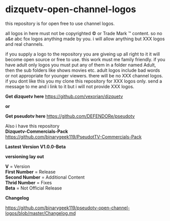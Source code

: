 # dizquetv-open-channel-logos
this repository is for open free to use channel logos.

all logos in here must not be copyrighted © or Trade Mark ™ content. so no a&e abc fox logos anything made by you. i will allow anything but XXX logos and real channels.

if you supply a logo to the repository
you are giveing up all right to it it will become open source or free to use.
this work must me family friendly. if you have adult only logos you must put any of them in a folder named Adult, then the sub folders like shows movies etc.
adult logos include bad words or not appropriate for younger viewers. there will be no XXX channel logos.
if you dont like this you my clone this repository for XXX logos only. send a message to me and i link to it but i will not provide XXX logos.

**Get dizquetv here**
https://github.com/vexorian/dizquetv

**or**

**Get pseudotv here**
https://github.com/DEFENDORe/pseudotv

Also i have this repository <br />
**Dizquetv-Commercials-Pack**
https://github.com/binarygeek119/PseudotTV-Commercials-Pack


**Lastest Version V1.0.0-Beta**


**versioning lay out**

**V** = Version<br />
**First Number** = Release<br />
**Second Number** = Additional Content<br />
**Thrid Number** = Fixes <br />
**Beta** = Not Official Release<br />

**Changelog**

https://github.com/binarygeek119/pseudotv-open-channel-logos/blob/master/Changelog.md
